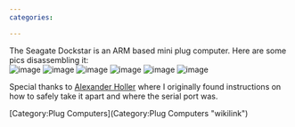 ```yaml
---
categories:

---
```

The Seagate Dockstar is an ARM based mini plug computer. Here are some
pics disassembling it:\
![](dockstar1.jpg "image") ![](dockstar-prying.jpg "image")
![](dockstar-opened.jpg "image")
![](dockstar-motherboard-top.jpg "image")
![](dockstar-motherboard-underside.jpg "image")
![](dockstar-serialport.jpg "image")

Special thanks to [Alexander Holler](http://ahsoftware.de/dockstar/)
where I originally found instructions on how to safely take it apart and
where the serial port was.

[Category:Plug Computers](Category:Plug Computers "wikilink")
